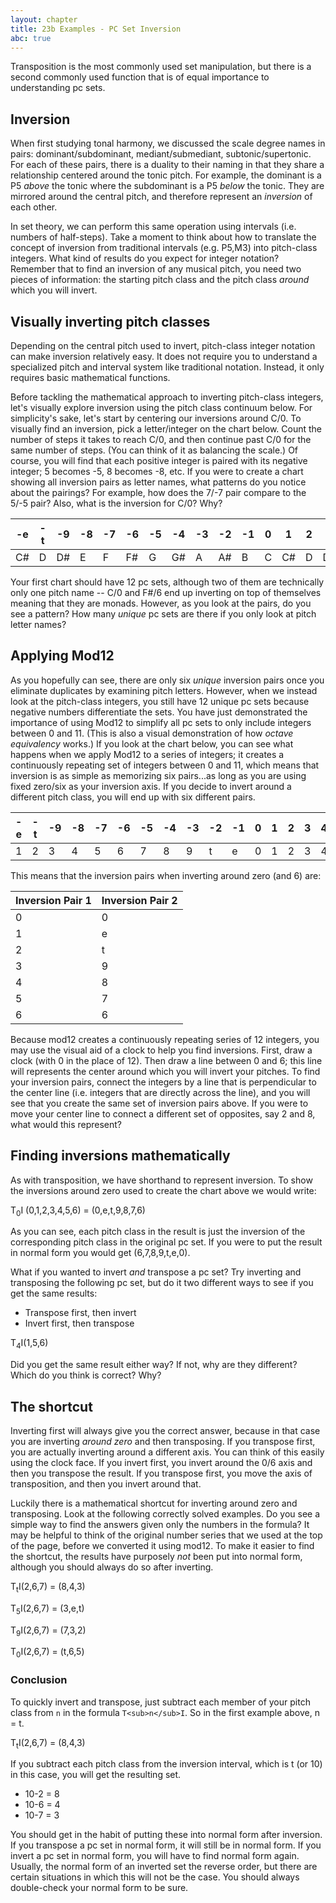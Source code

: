 ```yaml
---
layout: chapter
title: 23b Examples - PC Set Inversion
abc: true
---
```


Transposition is the most commonly used set manipulation, but there is a second commonly used function that is of equal importance to understanding pc sets.

## Inversion

When first studying tonal harmony, we discussed the scale degree names in pairs: dominant/subdominant, mediant/submediant, subtonic/supertonic. For each of these pairs, there is a duality to their naming in that they share a relationship centered around the tonic pitch. For example, the dominant is a P5 *above* the tonic where the subdominant is a P5 *below* the tonic. They are mirrored around the central pitch, and therefore represent an *inversion* of each other.

In set theory, we can perform this same operation using intervals (i.e. numbers of half-steps). Take a moment to think about how to translate the concept of inversion from traditional intervals (e.g. P5,M3) into pitch-class integers. What kind of results do you expect for integer notation? Remember that to find an inversion of any musical pitch, you need two pieces of information: the starting pitch class and the pitch class *around* which you will invert. 

## Visually inverting pitch classes

Depending on the central pitch used to invert, pitch-class integer notation can make inversion relatively easy. It does not require you to understand a specialized pitch and interval system like traditional notation. Instead, it only requires basic mathematical functions. 

Before tackling the mathematical approach to inverting pitch-class integers, let's visually explore inversion using the pitch class continuum below. For simplicity's sake, let's start by centering our inversions around C/0. To visually find an inversion, pick a letter/integer on the chart below. Count the number of steps it takes to reach C/0, and then continue past C/0 for the same number of steps. (You can think of it as balancing the scale.) Of course, you will find that each positive integer is paired with its negative integer; 5 becomes -5, 8 becomes -8, etc. If you were to create a chart showing all inversion pairs as letter names, what patterns do you notice about the pairings? For example, how does the 7/-7 pair compare to the 5/-5 pair? Also, what is the inversion for C/0? Why?

-e | -t | -9 | -8 | -7 | -6 | -5 | -4 | -3 | -2 | -1 | 0 | 1 | 2 | 3 | 4 | 5 | 6 | 7 | 8 | 9 | t | e
 --- | --- | --- | --- | --- | --- | --- | --- | --- | --- | --- | --- | --- | --- | --- | --- | --- | --- | --- | --- | --- | --- | ---
 C# | D | D# | E | F | F# | G | G# | A | A# | B | C |  C# | D | D# | E | F | F# | G | G# | A | A# | B

Your first chart should have 12 pc sets, although two of them are technically only one pitch name -- C/0 and F#/6 end up inverting on top of themselves meaning that they are monads. However, as you look at the pairs, do you see a pattern? How many *unique* pc sets are there if you only look at pitch letter names?

## Applying Mod12

As you hopefully can see, there are only six *unique* inversion pairs once you eliminate duplicates by examining pitch letters. However, when we instead look at the pitch-class integers, you still have 12 unique pc sets because negative numbers differentiate the sets. You have just demonstrated the importance of using Mod12 to simplify all pc sets to only include integers between 0 and 11. (This is also a visual demonstration of how *octave equivalency* works.) If you look at the chart below, you can see what happens when we apply Mod12 to a series of integers; it creates a continuously repeating set of integers between 0 and 11, which means that inversion is as simple as memorizing six pairs...as long as you are using fixed zero/six as your inversion axis. If you decide to invert around a different pitch class, you will  end up with six different pairs.

-e | -t | -9 | -8 | -7 | -6 | -5 | -4 | -3 | -2 | -1 | 0 | 1 | 2 | 3 | 4 | 5 | 6 | 7 | 8 | 9 | t | e
 --- | --- | --- | --- | --- | --- | --- | --- | --- | --- | --- | --- | --- | --- | --- | --- | --- | --- | --- | --- | --- | --- | ---
 1 | 2 | 3 | 4 | 5 | 6 | 7 | 8 | 9 | t | e | 0 | 1 | 2 | 3 | 4 | 5 | 6 | 7 | 8 | 9 | t | e

 This means that the inversion pairs when inverting around zero (and 6) are:

 Inversion Pair 1 | Inversion Pair 2
 --- | ---
 0 | 0
 1 | e
 2 | t
 3 | 9
 4 | 8
 5 | 7
 6 | 6

Because mod12 creates a continuously repeating series of 12 integers, you may use the visual aid of a clock to help you find inversions. First, draw a clock (with 0 in the place of 12). Then draw a line between 0 and 6; this line will represents the center around which you will invert your pitches. To find your inversion pairs, connect the integers by a line that is perpendicular to the center line (i.e. integers that are directly across the line), and you will see that you create the same set of inversion pairs above. If you were to move your center line to connect a different set of opposites, say 2 and 8, what would this represent?

## Finding inversions mathematically

As with transposition, we have shorthand to represent inversion. To show the inversions around zero used to create the chart above we would write:

T<sub>0</sub>I (0,1,2,3,4,5,6) = (0,e,t,9,8,7,6)

As you can see, each pitch class in the result is just the inversion of the corresponding pitch class in the original pc set. If you were to put the result in normal form you would get (6,7,8,9,t,e,0).

What if you wanted to invert *and* transpose a pc set? Try inverting and transposing the following pc set, but do it two different ways to see if you get the same results:
- Transpose first, then invert
- Invert first, then transpose

T<sub>4</sub>I(1,5,6)

Did you get the same result either way? If not, why are they different? Which do you think is correct? Why?

## The shortcut

Inverting first will always give you the correct answer, because in that case you are inverting *around zero* and then transposing. If you transpose first, you are actually inverting around a different axis. You can think of this easily using the clock face. If you invert first, you invert around the 0/6 axis and then you transpose the result. If you transpose first, you move the axis of transposition, and then you invert around that.

Luckily there is a mathematical shortcut for inverting around zero and transposing. Look at the following correctly solved examples. Do you see a simple way to find the answers given only the numbers in the formula? It may be helpful to think of the original number series that we used at the top of the page, before we converted it using mod12. To make it easier to find the shortcut, the results have purposely *not* been put into normal form, although you should always do so after inverting.

T<sub>t</sub>I(2,6,7) = (8,4,3)

T<sub>5</sub>I(2,6,7) = (3,e,t)

T<sub>9</sub>I(2,6,7) = (7,3,2)

T<sub>0</sub>I(2,6,7) = (t,6,5)

### Conclusion

To quickly invert and transpose, just subtract each member of your pitch class from `n` in the formula `T<sub>n</sub>I`. So in the first example above, n = t.

T<sub>t</sub>I(2,6,7) = (8,4,3)

If you subtract each pitch class from the inversion interval, which is t (or 10) in this case, you will get the resulting set.

- 10-2 = 8
- 10-6 = 4
- 10-7 = 3

You should get in the habit of putting these into normal form after inversion. If you transpose a pc set in normal form, it will still be in normal form. If you invert a pc set in normal form, you will have to find normal form again. Usually, the normal form of an inverted set the reverse order, but there are certain situations in which this will not be the case. You should always double-check your normal form to be sure.